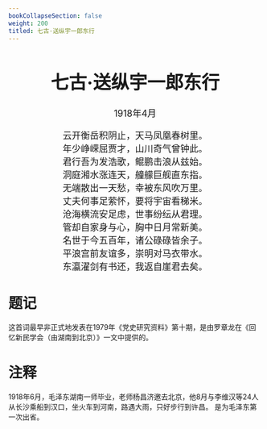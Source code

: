 ```yaml
---
bookCollapseSection: false
weight: 200
titled: 七古·送纵宇一郎东行
---
```


<div align="center">

<font size="4">

# 七古·送纵宇一郎东行
1918年4月

云开衡岳积阴止，天马凤凰春树里。  
年少峥嵘屈贾才，山川奇气曾钟此。  
君行吾为发浩歌，鲲鹏击浪从兹始。  
洞庭湘水涨连天，艟艨巨舰直东指。  
无端散出一天愁，幸被东风吹万里。  
丈夫何事足萦怀，要将宇宙看稊米。  
沧海横流安足虑，世事纷纭从君理。  
管却自家身与心，胸中日月常新美。  
名世于今五百年，诸公碌碌皆余子。  
平浪宫前友谊多，崇明对马衣带水。  
东瀛濯剑有书还，我返自崖君去矣。

</font>

</div>

# 题记
这首词最早非正式地发表在1979年《党史研究资料》第十期，是由罗章龙在《回忆新民学会（由湖南到北京）》一文中提供的。

# 注释
1918年6月，毛泽东湖南一师毕业，老师杨昌济邀去北京，他8月与李维汉等24人从长沙乘船到汉口，坐火车到河南，路遇大雨，只好步行到许昌。
是为毛泽东第一次出省。

